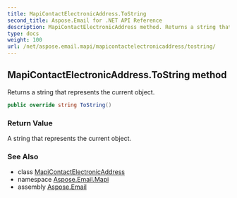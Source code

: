 ```yaml
---
title: MapiContactElectronicAddress.ToString
second_title: Aspose.Email for .NET API Reference
description: MapiContactElectronicAddress method. Returns a string that represents the current object
type: docs
weight: 100
url: /net/aspose.email.mapi/mapicontactelectronicaddress/tostring/
---
```

## MapiContactElectronicAddress.ToString method

Returns a string that represents the current object.

```csharp
public override string ToString()
```

### Return Value

A string that represents the current object.

### See Also

* class [MapiContactElectronicAddress](../)
* namespace [Aspose.Email.Mapi](../../mapicontactelectronicaddress/)
* assembly [Aspose.Email](../../../)


